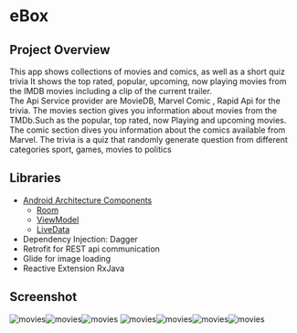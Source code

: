 # eBox
## Project Overview
This app shows collections of movies and comics, as well as a short quiz trivia 
It shows the top rated, popular, upcoming, now playing movies from the IMDB movies including a clip of the current trailer.  
The Api Service provider are MovieDB, Marvel Comic , Rapid Api for the trivia.
The movies section gives you information about movies from the TMDb.Such as the popular, top rated, now Playing and upcoming movies. 
The comic section dives you information about the comics available from Marvel.
The trivia is a quiz that randomly generate question from different categories sport, games, movies to politics

## Libraries 

- [Android Architecture Components](https://developer.android.com/topic/libraries/architecture/) 
    * [Room](https://developer.android.com/topic/libraries/architecture/room)
    * [ViewModel](https://developer.android.com/topic/libraries/architecture/viewmodel)
    * [LiveData](https://developer.android.com/topic/libraries/architecture/livedata)
- Dependency Injection: Dagger
- Retrofit for REST api communication
- Glide for image loading
- Reactive Extension RxJava

## Screenshot
![movies](screenshot/i.png)![movies](screenshot/ii.png)![movies](screenshot/iii.png)
![movies](screenshot/v.png)![movies](screenshot/iv.png)![movies](screenshot/v.png)![movies](screenshot/vi.png)
